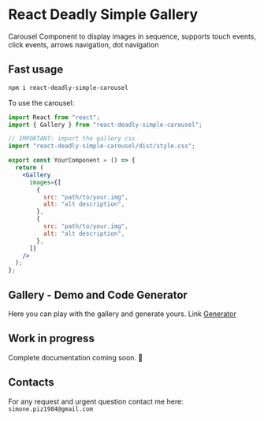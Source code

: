 # React Deadly Simple Gallery

Carousel Component to display images in sequence, supports touch events, click events, arrows navigation, dot navigation

## Fast usage

```bash
npm i react-deadly-simple-carousel
```

To use the carousel:

```jsx
import React from "react";
import { Gallery } from "react-deadly-simple-carousel";

// IMPORTANT: import the gallery css
import "react-deadly-simple-carousel/dist/style.css";

export const YourComponent = () => {
  return (
    <Gallery
      images={[
        {
          src: "path/to/your.img",
          alt: "alt description",
        },
        {
          src: "path/to/your.img",
          alt: "alt description",
        },
      ]}
    />
  );
};
```

## Gallery - Demo and Code Generator

Here you can play with the gallery and generate yours. Link [Generator](https://s1m0n30n3.github.io/carousel-demo/)

## Work in progress

Complete documentation coming soon. 🥵

## Contacts

For any request and urgent question contact me here: `simone.piz1984@gmail.com`
